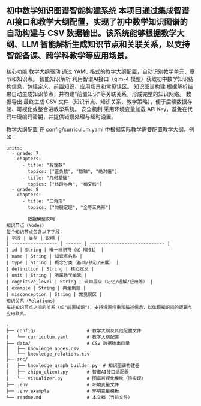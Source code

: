 初中数学知识图谱智能构建系统
本项目通过集成智谱AI接口和教学大纲配置，实现了初中数学知识图谱的自动构建与 CSV 数据输出。该系统能够根据教学大纲、LLM 智能解析生成知识节点和关联关系，以支持智能备课、跨学科教学等应用场景。
---
核心功能
教学大纲驱动
通过 YAML 格式的教学大纲配置，自动识别教学单元、章节和知识点。
智能知识解析
利用智谱AI接口（glm-4 模型）获取初中数学知识结构信息，包括定义、前置知识、应用场景和常见误区。
知识图谱构建
根据解析结果自动生成知识节点，并构建"前置知识"等关联关系，形成完整的知识网络。
数据导出
最终生成 CSV 文件（知识节点、知识关系、教学策略），便于后续数据存储、可视化或整合进教学系统。
安全机制
采用环境变量加载 API Key，避免在代码中硬编码密钥，并提供错误处理与超时设置。

教学大纲配置
在 config/curriculum.yaml 中根据实际教学需要配置教学大纲，例如：

```
units:
  - grade: 7
    chapters:
      - title: "有理数"
        topics: ["正负数", "数轴", "绝对值"]
      - title: "几何基础"
        topics: ["线段与角", "相交线"]
  - grade: 8
    chapters:
      - title: "三角形"
        topics: ["勾股定理", "全等三角形"]

        数据模型说明
知识节点（Nodes）
每个知识节点包含以下字段：
| 字段 | 类型 | 说明 |
| ----------------- | ------ | ---------------------------- |
| id | String | 唯一标识符（如 N001） |
| name | String | 知识点名称 |
| type | String | 概念分类（基础/核心/拓展） |
| definition | String | 核心定义 |
| unit | String | 所属教学单元 |
| cognitive_level | String | 认知层级（记忆/理解/应用等） |
| example | String | 典型例题 |
| misconception | String | 常见误区 |
知识关系（Relations）
描述知识节点之间的关系（如"前置知识"），支持设置权重和描述信息，以体现知识间的逻辑与应用联系。

.
├── config/                   # 教学大纲及其他配置文件
│   └── curriculum.yaml       # 教学大纲配置
├── data/                     # CSV 数据输出目录
│   ├── knowledge_nodes.csv
│   └── knowledge_relations.csv
├── src/
│   ├── knowledge_graph_builder.py  # 知识图谱构建器
│   ├── zhipu_client.py       # 智谱AI接口适配器
│   └── visualizer.py         # 图谱可视化模块（待实现）
├── .env                      # 环境变量文件
├── .env.example              # 环境变量模板
└── readme.md                 # 本文档（当前文件）